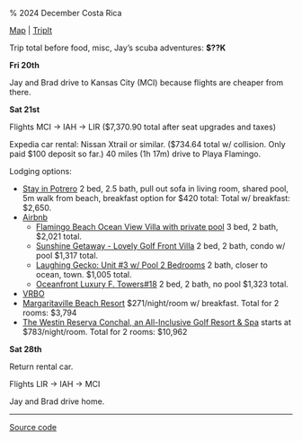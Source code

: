 % 2024 December Costa Rica

[Map](https://www.google.com/maps/d/u/0/edit?mid=1UaPeP2KdKiVW-pAAwJMlbBF-9JocZpk&usp=sharing) |
[TripIt](https://www.tripit.com/p/231AD6B2029655DB10A5FF4339DA21DA)

Trip total before food, misc, Jay’s scuba adventures: **$??K**

**Fri 20th**

Jay and Brad drive to Kansas City (MCI) because flights are cheaper from there.

**Sat 21st**

Flights MCI -> IAH -> LIR ($7,370.90 total after seat upgrades and taxes)

Expedia car rental: Nissan Xtrail or similar. ($734.64 total w/ collision. Only paid $100 deposit so far.)
40 miles (1h 17m) drive to Playa Flamingo.

Lodging options:

* [Stay in Potrero](https://www.stayinpotrero.com/) 2 bed, 2.5 bath, pull out sofa in living room, shared pool, 5m walk from beach, breakfast option for $420 total: Total w/ breakfast: $2,650.
* [Airbnb](https://www.airbnb.com/s/Brasilito-Beach--Guanacaste--Costa-Rica/homes?tab_id=home_tab&refinement_paths%5B%5D=%2Fhomes&flexible_trip_lengths%5B%5D=one_week&monthly_start_date=2024-11-01&monthly_length=3&monthly_end_date=2025-02-01&price_filter_input_type=0&channel=EXPLORE&query=Brasilito%20Beach%2C%20Guanacaste%2C%20Costa%20Rica&place_id=ChIJpzQHcNI6no8RXRsNTPRTUO0&location_bb=QSbB%2FcKrlKNBJnWjwqubNQ%3D%3D&date_picker_type=calendar&checkin=2024-12-21&checkout=2024-12-28&adults=4&source=structured_search_input_header&search_type=autocomplete_click)
  * [Flamingo Beach Ocean View Villa with private pool](https://www.airbnb.com/rooms/52885438?check_in=2024-12-04&check_out=2024-12-11&guests=3&adults=3&s=67&unique_share_id=30a2dcf4-099e-404f-80d5-c8af4e9f9941) 3 bed, 2 bath, $2,021 total.
  * [Sunshine Getaway - Lovely Golf Front Villa](https://www.airbnb.com/rooms/46876436?check_in=2024-12-04&check_out=2024-12-11&guests=3&adults=3&s=67&unique_share_id=5f6e952e-9143-4af1-a456-5a5553f47db1) 2 bed, 2 bath, condo w/ pool $1,317 total.
  * [Laughing Gecko: Unit #3 w/ Pool 2 Bedrooms](https://www.airbnb.com/rooms/1267885817960777988?check_in=2024-12-04&check_out=2024-12-11&guests=3&adults=3&s=67&unique_share_id=2f60ccc5-f172-4599-a41e-0290ee1b1f76) 2 bath, closer to ocean, town. $1,005 total.
  * [Oceanfront Luxury F. Towers#18](https://www.airbnb.com/rooms/1262927198552999685?check_in=2024-12-04&check_out=2024-12-11&guests=3&adults=3&s=67&unique_share_id=5bcfd2a7-491f-471f-bec0-a5fcbe6b09c5) 2 bed, 2 bath, no pool $1,323 total.
* [VRBO](https://www.vrbo.com/search?destination=Playa%20Flamingo%2C%20Cabo%20Velas%2C%20Guanacaste%2C%20Costa%20Rica&regionId=6252841&latLong=&d1=2024-12-04&startDate=2024-12-21&d2=2024-12-11&endDate=2024-12-28&adults=4&theme=&userIntent=&semdtl=&sort=RECOMMENDED&children=&mapBounds=&pwaDialog=&amenities=)
* [Margaritaville Beach Resort](https://www.margaritavillebeachresortcostarica.com/)
$271/night/room w/ breakfast. Total for 2 rooms: $3,794
* [The Westin Reserva Conchal, an All-Inclusive Golf Resort & Spa](https://www.marriott.com/en-us/hotels/lirwi-the-westin-reserva-conchal-an-all-inclusive-golf-resort-and-spa/overview/) starts at $783/night/room. Total for 2 rooms: $10,962

**Sat 28th**

Return rental car.

Flights LIR -> IAH -> MCI

Jay and Brad drive home.

---

[Source code](https://github.com/jhannah/jays.net/blob/main/2024CostaRica/index.md)
